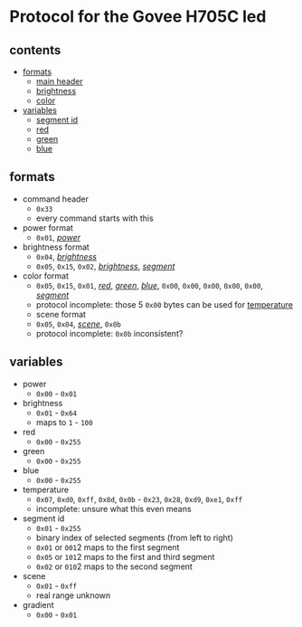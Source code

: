 # Protocol for the Govee H705C led
## contents
- [formats](formats)
  - [main header](command_header)
  - [brightness](brightness_format)
  - [color](color_format)
- [variables](variables)
  - [segment id](segment_id)
  - [red](red)
  - [green](green)
  - [blue](blue)
## formats
- command header
  - `0x33`
  - every command starts with this
- power format
  - `0x01`, *[power](power)*
- brightness format
  - `0x04`, *[brightness](brightness)*
  - `0x05`, `0x15`, `0x02`, *[brightness](brightness)*, *[segment](segment_id)*
- color format
  - `0x05`, `0x15`, `0x01`, *[red](red)*, *[green](green)*, *[blue](blue)*, `0x00`, `0x00`, `0x00`, `0x00`, `0x00`, *[segment](segment_id)*
  - protocol incomplete: those 5 `0x00` bytes can be used for [temperature](temperature)
  - scene format
  - `0x05`, `0x04`, *[scene](scene)*, `0x0b`
  - protocol incomplete: `0x0b` inconsistent?
## variables
- power
  - `0x00` - `0x01`
- brightness
  - `0x01` - `0x64`
  - maps to `1` - `100`
- red
  - `0x00` - `0x255`
- green
  - `0x00` - `0x255`
- blue
  - `0x00` - `0x255`
- temperature
  - `0x07`, `0xd0`, `0xff`, `0x8d`, `0x0b` - `0x23`, `0x28`, `0xd9`, `0xe1`, `0xff`
  - incomplete: unsure what this even means
- segment id
  - `0x01` - `0x255`
  - binary index of selected segments (from left to right)
  - `0x01` or `001`2 maps to the first segment
  - `0x05` or `101`2 maps to the first and third segment
  - `0x02` or `010`2 maps to the second segment
- scene
  - `0x01` - `0xff`
  - real range unknown 
- gradient
  - `0x00` - `0x01`
